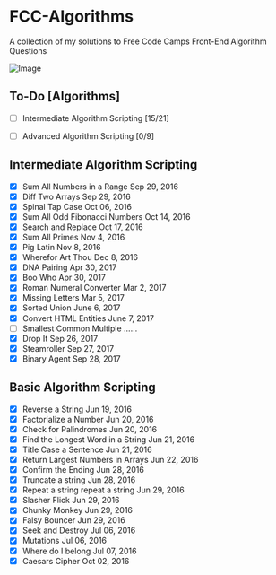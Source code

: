 # FCC-Algorithms
A collection of my solutions to Free Code Camps Front-End Algorithm Questions

![Image](http://i.imgur.com/J3lLfcV.png)

## To-Do [Algorithms]
- [ ] Intermediate Algorithm Scripting [15/21]
- [ ] Advanced Algorithm Scripting [0/9]


## Intermediate Algorithm Scripting
- [x] Sum All Numbers in a Range Sep 29, 2016
- [x] Diff Two Arrays Sep 29, 2016
- [x] Spinal Tap Case Oct 06, 2016
- [x] Sum All Odd Fibonacci Numbers Oct 14, 2016
- [x] Search and Replace Oct 17, 2016
- [x] Sum All Primes Nov 4, 2016
- [x] Pig Latin Nov 8, 2016
- [x] Wherefor Art Thou Dec 8, 2016
- [x] DNA Pairing Apr 30, 2017
- [x] Boo Who Apr 30, 2017
- [x] Roman Numeral Converter Mar 2, 2017
- [x] Missing Letters Mar 5, 2017
- [x] Sorted Union June  6, 2017
- [x] Convert HTML Entities June 7, 2017
- [ ] Smallest Common Multiple ......
- [x] Drop It Sep 26, 2017
- [x] Steamroller Sep 27, 2017
- [x] Binary Agent Sep 28, 2017

## Basic Algorithm Scripting
- [x] Reverse a String	Jun 19, 2016	
- [x] Factorialize a Number	Jun 20, 2016	
- [x] Check for Palindromes	Jun 20, 2016	
- [x] Find the Longest Word in a String	Jun 21, 2016	
- [x] Title Case a Sentence	Jun 21, 2016	
- [x] Return Largest Numbers in Arrays	Jun 22, 2016	
- [x] Confirm the Ending	Jun 28, 2016	
- [x] Truncate a string	Jun 28, 2016	
- [x] Repeat a string repeat a string Jun 29, 2016
- [x] Slasher Flick	Jun 29, 2016	
- [x] Chunky Monkey	Jun 29, 2016	
- [x] Falsy Bouncer	Jun 29, 2016	
- [x] Seek and Destroy	Jul 06, 2016	
- [x] Mutations	Jul 06, 2016	
- [x] Where do I belong  Jul 07, 2016
- [x] Caesars Cipher Oct 02, 2016